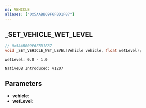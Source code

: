 ```yaml
---
ns: VEHICLE
aliases: ["0x5AABB09F6FBD1F87"]
---
```

## _SET_VEHICLE_WET_LEVEL

```c
// 0x5AABB09F6FBD1F87
void _SET_VEHICLE_WET_LEVEL(Vehicle vehicle, float wetLevel);
```

```
wetLevel: 0.0 - 1.0

NativeDB Introduced: v1207
```

## Parameters
* **vehicle**:
* **wetLevel**:
